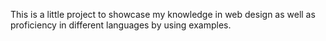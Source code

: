 This is a little project to showcase my knowledge in web design as well as proficiency in different languages by using examples.

